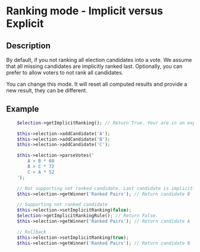 # Ranking mode - Implicit versus Explicit

## Description


By default, if you not ranking all election candidates into a vote. We assume that all missing candidates are implicitly ranked last.
Optionally, you can prefer to allow voters to not rank all candidates.

You can change this mode. It will reset all computed results and provide a new result, they can be different.

## Example

```php
    $election->getImplicitRanking(); // Return True. Your are in an explicit mode. You ranks all candidates.

    $this->election->addCandidate('A');
    $this->election->addCandidate('B');
    $this->election->addCandidate('C');

    $this->election->parseVotes('
        A > B * 68
        B > C * 72
        C > A * 52
    ');

    // Not supporting not ranked candidate. Last candidate is implicitly added at rank 3.
    $this->election->getWinner('Ranked Pairs'); // Return candidate B

    // Supporting not ranked candidate
    $this->election->setImplicitRanking(false);
    $election->getImplicitRankingRule(); // Return False.
    $this->election->getWinner('Ranked Pairs'); // Return candidate A

    // Rollback
    $this->election->setImplicitRanking(true);
    $this->election->getWinner('Ranked Pairs'); // Return candidate B
```
